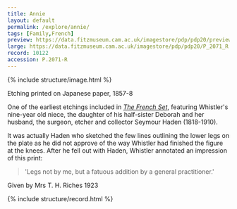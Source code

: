 ```yaml
---
title: Annie
layout: default
permalink: /explore/annie/
tags: [Family,French]
preview: https://data.fitzmuseum.cam.ac.uk/imagestore/pdp/pdp20/preview_P_2071_R.jpg
large: https://data.fitzmuseum.cam.ac.uk/imagestore/pdp/pdp20/P_2071_R.jpg
record: 10122
accession: P.2071-R
---
```

{% include structure/image.html %}

Etching printed on Japanese paper, 1857-8

One of the earliest etchings included in [_The French Set_](/the-french-set/), featuring Whistler's nine-year old niece, the daughter of his half-sister Deborah and her husband, the surgeon, etcher and collector Seymour Haden (1818-1910).

It was actually Haden who sketched the few lines outlining the lower legs on the plate as he did not approve of the way Whistler had finished the figure at the knees. After he fell out with Haden, Whistler annotated an impression of this print:

> 'Legs not by me, but a fatuous addition by a general practitioner.'

Given by Mrs T. H. Riches 1923

{% include structure/record.html %}
